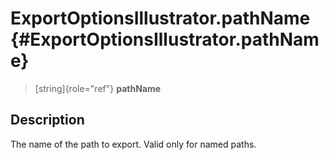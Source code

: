 ExportOptionsIllustrator.pathName {#ExportOptionsIllustrator.pathName}
=================================

> [string]{role="ref"} **pathName**

Description
-----------

The name of the path to export. Valid only for named paths.
